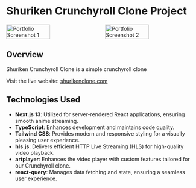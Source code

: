 # Shuriken Crunchyroll Clone Project


<div style="display: flex; justify-content: space-between;">
    <img src="https://scontent.fceb2-2.fna.fbcdn.net/v/t1.15752-9/387525328_137069139467829_4376785497513963048_n.png?_nc_cat=104&ccb=1-7&_nc_sid=ae9488&_nc_eui2=AeEIKnpU7j3XGj7RiPAVZFLKlXyTbczfCUmVfJNtzN8JSQZCU9rWdM6oMraGgeejSihDOJsHr804c--s2Ljtgg5p&_nc_ohc=wzMxquTbXSoAX-xeQ_r&_nc_ht=scontent.fceb2-2.fna&oh=03_AdRZK9x05qXy60qr0myVyhRodRtjQJJaWCZeab9btdduDw&oe=654B6F4F" alt="Portfolio Screenshot 1" width="48%">
    <img src="https://scontent.fceb2-2.fna.fbcdn.net/v/t1.15752-9/387519757_165739213257147_5279983770873368814_n.png?_nc_cat=104&ccb=1-7&_nc_sid=ae9488&_nc_eui2=AeFt33BqRYdMIqF-G7FEQLJL-i-bLwvQ5rD6L5svC9DmsGV6NQhfvzKJ7W9wF5_hp9C6s1v6M94kIPaj2W7LmHdE&_nc_ohc=-yp6h_GbwIEAX8s0Blq&_nc_ht=scontent.fceb2-2.fna&oh=03_AdRUDyySteGyXPrv2G0eBu4CZQRyNfNlZyRzR5dmaPtMZA&oe=654B7EBB" alt="Portfolio Screenshot 2" width="48%">
</div>

## Overview

Shuriken Crunchyroll Clone is a simple crunchyroll clone

Visit the live website: [shurikenclone.com](https://shuriken.vercel.app)

## Technologies Used

- **Next.js 13**: Utilized for server-rendered React applications, ensuring smooth anime streaming.
- **TypeScript**: Enhances development and maintains code quality.
- **Tailwind CSS**: Provides modern and responsive styling for a visually pleasing user experience.
- **hls.js**: Delivers efficient HTTP Live Streaming (HLS) for high-quality video playback.
- **artplayer**: Enhances the video player with custom features tailored for our Crunchyroll clone.
- **react-query**: Manages data fetching and state, ensuring a seamless user experience.
